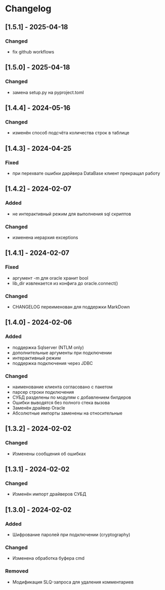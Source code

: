 # Changelog

## [1.5.1] - 2025-04-18
### Changed
- fix github workflows

## [1.5.0] - 2025-04-18
### Changed
- замена setup.py на pyproject.toml

## [1.4.4] - 2024-05-16
### Changed
- изменён способ подсчёта количества строк в таблице

## [1.4.3] - 2024-04-25
### Fixed
- при перехвате ошибки дарйвера DataBase клиент прекращал работу

## [1.4.2] - 2024-02-07
### Added
- не интерактивный режим для выполнения sql скриптов
### Changed
- изменена иерархия exceptions

## [1.4.1] - 2024-02-07
### Fixed
- аргумент -m для oracle хранит bool
- lib_dir извлекается из конфига до oracle.connect() 
### Changed
- CHANGELOG переименован для поддержки MarkDown

## [1.4.0] - 2024-02-06
### Added
- поддержка Sqlserver (NTLM only)
- дополнительные аргументы при подключении
- интерактивный режим
- поддержка подключения через JDBC
### Changed
- наименование клиента согласовано с пакетом
- парсер строки подключения
- СУБД разделены по модулям с добавлением билдеров
- Ошибки выводятся без полного стека вызова
- Заменён драйвер Oracle
- Абсолютные импорты заменены на относительные

## [1.3.2] - 2024-02-02
### Changed
- Изменены сообщения об ошибках

## [1.3.1] - 2024-02-02
### Changed
- Изменён импорт драйверов СУБД

## [1.3.0] - 2024-02-02
### Added
- Шифрование паролей при подключении (cryptography) 
### Changed
- Изменена обработка буфера cmd
### Removed
- Модификация SLQ-запроса для удаления комментариев